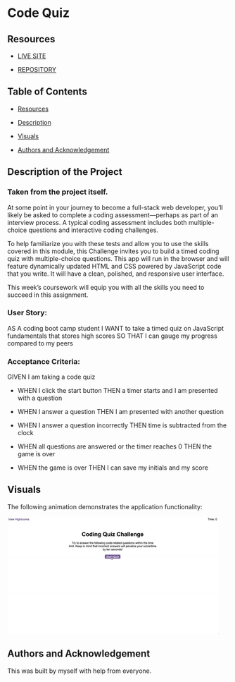 # Code Quiz

## Resources
- [LIVE SITE](https://okdavekk.github.io/code-quiz)

- [REPOSITORY](https://github.com/okdavekk/code-quiz)

## Table of Contents
- [Resources](#resources)

- [Description](#description-of-the-project)

- [Visuals](#visuals)

- [Authors and Acknowledgement](#authors-and-acknowledgement)

## Description of the Project

### Taken from the project itself.
At some point in your journey to become a full-stack web developer, you’ll likely be asked to complete a coding assessment&mdash;perhaps as part of an interview process. A typical coding assessment includes both multiple-choice questions and interactive coding challenges. 

To help familiarize you with these tests and allow you to use the skills covered in this module, this Challenge invites you to build a timed coding quiz with multiple-choice questions. This app will run in the browser and will feature dynamically updated HTML and CSS powered by JavaScript code that you write. It will have a clean, polished, and responsive user interface. 

This week’s coursework will equip you with all the skills you need to succeed in this assignment.

### User Story:

AS A coding boot camp student
I WANT to take a timed quiz on JavaScript fundamentals that stores high scores
SO THAT I can gauge my progress compared to my peers

### Acceptance Criteria:

GIVEN I am taking a code quiz

- WHEN I click the start button THEN a timer starts and I am presented with a question

- WHEN I answer a question THEN I am presented with another question

- WHEN I answer a question incorrectly THEN time is subtracted from the clock

- WHEN all questions are answered or the timer reaches 0 THEN the game is over

- WHEN the game is over THEN I can save my initials and my score

## Visuals

The following animation demonstrates the application functionality:

![A user clicks through an interactive coding quiz, then enters initials to save the high score before resetting and starting over.](./assets/04-web-apis-homework-demo.gif)

## Authors and Acknowledgement

This was built by myself with help from everyone.   

